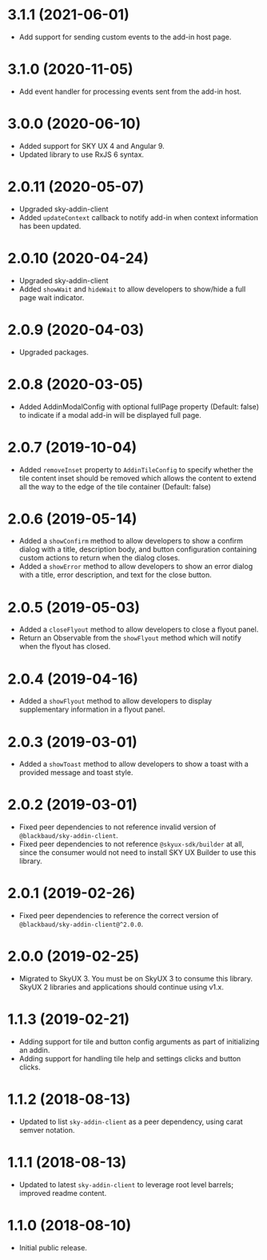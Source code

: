 # 3.1.1 (2021-06-01)
- Add support for sending custom events to the add-in host page.

# 3.1.0 (2020-11-05)
- Add event handler for processing events sent from the add-in host.

# 3.0.0 (2020-06-10)
- Added support for SKY UX 4 and Angular 9.
- Updated library to use RxJS 6 syntax.

# 2.0.11 (2020-05-07)
- Upgraded sky-addin-client
- Added `updateContext` callback to notify add-in when context information has been updated.

# 2.0.10 (2020-04-24)
- Upgraded sky-addin-client
- Added `showWait` and `hideWait` to allow developers to show/hide a full page wait indicator.

# 2.0.9 (2020-04-03)

- Upgraded packages.

# 2.0.8 (2020-03-05)

- Added AddinModalConfig with optional fullPage property (Default: false) to indicate if a modal add-in will be displayed full page.

# 2.0.7 (2019-10-04)

- Added `removeInset` property to `AddinTileConfig` to specify whether the tile content inset should be removed
which allows the content to extend all the way to the edge of the tile container (Default: false)

# 2.0.6 (2019-05-14)

- Added a `showConfirm` method to allow developers to show a confirm dialog with a title, description body,
and button configuration containing custom actions to return when the dialog closes.
- Added a `showError` method to allow developers to show an error dialog with a title, error description, and
text for the close button.

# 2.0.5 (2019-05-03)

- Added a `closeFlyout` method to allow developers to close a flyout panel.
- Return an Observable from the `showFlyout` method which will notify when the flyout has closed.

# 2.0.4 (2019-04-16)

- Added a `showFlyout` method to allow developers to display supplementary information in a flyout panel.

# 2.0.3 (2019-03-01)

- Added a `showToast` method to allow developers to show a toast with a provided message and toast style.

# 2.0.2 (2019-03-01)

- Fixed peer dependencies to not reference invalid version of `@blackbaud/sky-addin-client`.
- Fixed peer dependencies to not reference `@skyux-sdk/builder` at all, since the consumer would not need to install SKY UX Builder to use this library.

# 2.0.1 (2019-02-26)

- Fixed peer dependencies to reference the correct version of `@blackbaud/sky-addin-client@^2.0.0`.

# 2.0.0 (2019-02-25)

- Migrated to SkyUX 3.  You must be on SkyUX 3 to consume this library.  SkyUX 2 libraries and applications should continue using v1.x.

# 1.1.3 (2019-02-21)

- Adding support for tile and button config arguments as part of initializing an addin.
- Adding support for handling tile help and settings clicks and button clicks.

# 1.1.2 (2018-08-13)

- Updated to list `sky-addin-client` as a peer dependency, using carat semver notation.

# 1.1.1 (2018-08-13)

- Updated to latest `sky-addin-client` to leverage root level barrels; improved readme content.

# 1.1.0 (2018-08-10)

- Initial public release.

